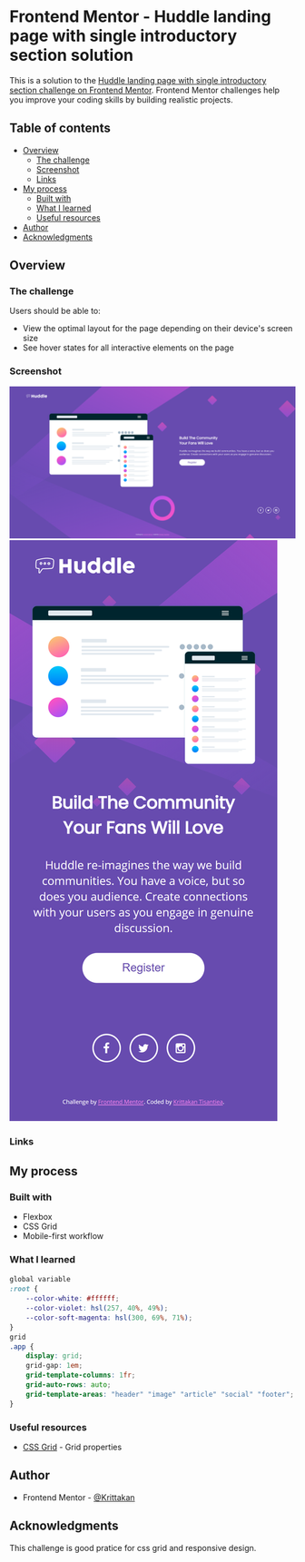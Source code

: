 # Frontend Mentor - Huddle landing page with single introductory section solution

This is a solution to the [Huddle landing page with single introductory section challenge on Frontend Mentor](https://www.frontendmentor.io/challenges/huddle-landing-page-with-a-single-introductory-section-B_2Wvxgi0). Frontend Mentor challenges help you improve your coding skills by building realistic projects. 

## Table of contents

- [Overview](#overview)
  - [The challenge](#the-challenge)
  - [Screenshot](#screenshot)
  - [Links](#links)
- [My process](#my-process)
  - [Built with](#built-with)
  - [What I learned](#what-i-learned)
  - [Useful resources](#useful-resources)
- [Author](#author)
- [Acknowledgments](#acknowledgments)

## Overview

### The challenge

Users should be able to:

- View the optimal layout for the page depending on their device's screen size
- See hover states for all interactive elements on the page

### Screenshot

![](./screenshots/desktop.png)
![](./screenshots/mobile.png)

### Links
<!-- 
- Solution URL: [Add solution URL here](https://your-solution-url.com)
- Live Site URL: [Add live site URL here](https://your-live-site-url.com) 
-->

## My process

### Built with

- Flexbox
- CSS Grid
- Mobile-first workflow

### What I learned

```css 
global variable
:root {
    --color-white: #ffffff;
    --color-violet: hsl(257, 40%, 49%);
    --color-soft-magenta: hsl(300, 69%, 71%);
}
grid
.app {
    display: grid;
    grid-gap: 1em;
    grid-template-columns: 1fr;
    grid-auto-rows: auto;
    grid-template-areas: "header" "image" "article" "social" "footer";
}
```

### Useful resources

- [CSS Grid](https://css-tricks.com/snippets/css/complete-guide-grid/) - Grid properties

## Author

- Frontend Mentor - [@Krittakan](https://www.frontendmentor.io/profile/Krittakan)

## Acknowledgments

This challenge is good pratice for css grid and responsive design.
